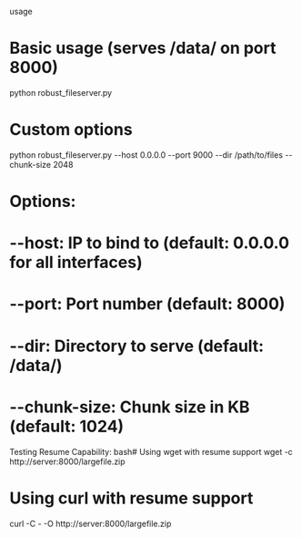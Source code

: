 usage 
# Basic usage (serves /data/ on port 8000)
python robust_fileserver.py

# Custom options
python robust_fileserver.py --host 0.0.0.0 --port 9000 --dir /path/to/files --chunk-size 2048

# Options:
#   --host: IP to bind to (default: 0.0.0.0 for all interfaces)
#   --port: Port number (default: 8000)
#   --dir: Directory to serve (default: /data/)
#   --chunk-size: Chunk size in KB (default: 1024)

Testing Resume Capability:
bash# Using wget with resume support
wget -c http://server:8000/largefile.zip

# Using curl with resume support
curl -C - -O http://server:8000/largefile.zip
